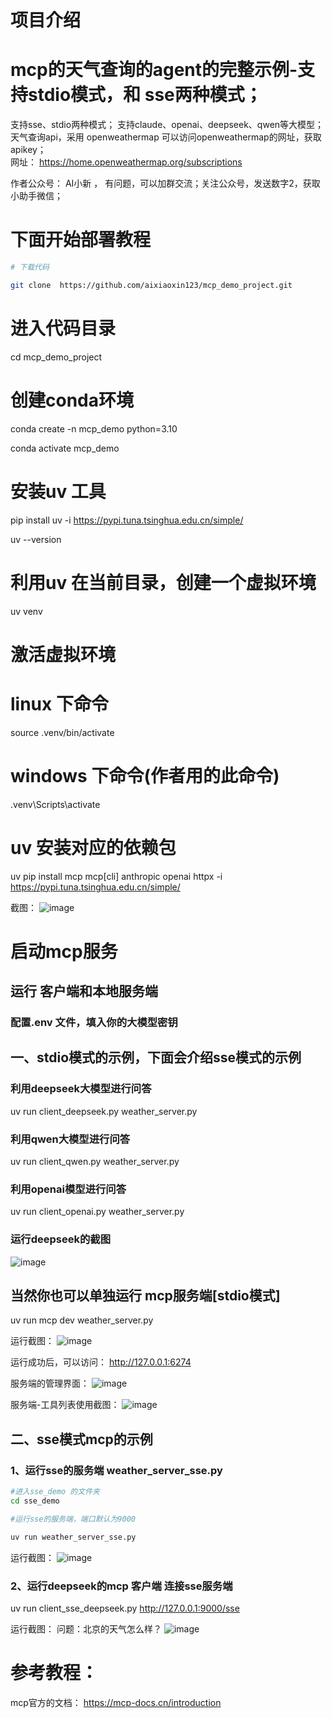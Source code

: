 

# 项目介绍
# mcp的天气查询的agent的完整示例-支持stdio模式，和 sse两种模式；

支持sse、stdio两种模式；
支持claude、openai、deepseek、qwen等大模型；
天气查询api，采用  openweathermap 
可以访问openweathermap的网址，获取apikey；   
网址：   https://home.openweathermap.org/subscriptions

作者公众号： AI小新  ， 有问题，可以加群交流；关注公众号，发送数字2，获取小助手微信；


# 下面开始部署教程




```bash
# 下载代码

git clone  https://github.com/aixiaoxin123/mcp_demo_project.git

```



# 进入代码目录
cd mcp_demo_project




# 创建conda环境

conda create -n mcp_demo  python=3.10

conda activate mcp_demo

# 安装uv 工具
pip install uv  -i https://pypi.tuna.tsinghua.edu.cn/simple/

uv --version





# 利用uv 在当前目录，创建一个虚拟环境
uv venv

# 激活虚拟环境
# linux 下命令
source .venv/bin/activate

# windows 下命令(作者用的此命令)
.venv\Scripts\activate




# uv 安装对应的依赖包
uv pip install mcp  mcp[cli]  anthropic  openai   httpx  -i https://pypi.tuna.tsinghua.edu.cn/simple/ 


截图：
![image](images/安装环境的截图.jpg)




# 启动mcp服务





## 运行 客户端和本地服务端

###   配置.env 文件，填入你的大模型密钥


## 一、stdio模式的示例，下面会介绍sse模式的示例

### 利用deepseek大模型进行问答

uv run client_deepseek.py   weather_server.py


### 利用qwen大模型进行问答

uv run client_qwen.py   weather_server.py

### 利用openai模型进行问答

uv run client_openai.py   weather_server.py

### 运行deepseek的截图

![image](images/运行deepseek的截图.jpg)




## 当然你也可以单独运行 mcp服务端[stdio模式]

uv run  mcp dev weather_server.py


运行截图：
![image](images/单独运行服务端的截图.jpg)


运行成功后，可以访问：
http://127.0.0.1:6274

服务端的管理界面：
![image](images/服务端的管理界面.jpg)

服务端-工具列表使用截图：
![image](images/服务端-工具列表使用截图.jpg)




## 二、sse模式mcp的示例

### 1、运行sse的服务端  weather_server_sse.py



```bash
#进入sse_demo 的文件夹
cd sse_demo 

#运行sse的服务端，端口默认为9000

uv run weather_server_sse.py

```



运行截图：
![image](images/服务端sse运行截图.png)


### 2、运行deepseek的mcp 客户端 连接sse服务端

uv run client_sse_deepseek.py  http://127.0.0.1:9000/sse



运行截图：
问题：北京的天气怎么样？
![image](images/客户端sse连接-截图.png)





# 参考教程：
mcp官方的文档：
https://mcp-docs.cn/introduction